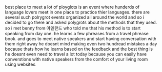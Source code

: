 best place to meet a lot of ployglots is an event where hunderds of language lovers meet in one place to practice thier languages.
there are several such polrygrot events organized all around the world and so i decided to go there and asked polygrots about the methods that they used.
so i met benny from 아일랜드 who told me that his method is to start speaking from day one. he learns a few phreases from a travel phrease book. 
and goes to meet native speakers and start having conversation with them right away
 he doesnt mind making even two hundread mistakes a day because thats how he learns based on the feedback
and the best thing is he doesnt even need to travel a lot today because you can easily have converstions with native speakers from the comfort of  your living room using websites.